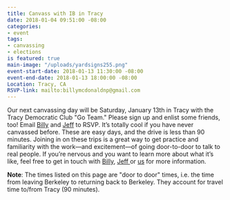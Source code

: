 ```yaml
---
title: Canvass with IB in Tracy
date: 2018-01-04 09:51:00 -08:00
categories:
- event
tags:
- canvassing
- elections
is featured: true
main-image: "/uploads/yardsigns255.png"
event-start-date: 2018-01-13 11:30:00 -08:00
event-end-date: 2018-01-13 18:00:00 -08:00
Location: Tracy, CA
RSVP-link: mailto:billymcdonaldnp@gmail.com
---
```


Our next canvassing day will be Saturday, January 13th in Tracy with the Tracy Democratic Club "Go Team." Please sign up and enlist some friends, too! Email [Billy](mailto:billymcdonaldnp@gmail.com) and [Jeff](mailto:carlockjeff@gmail.com) to RSVP. It’s totally cool if you have never canvassed before. These are easy days, and the drive is less than 90 minutes. Joining in on these trips is a great way to get practice and familiarity with the work—and excitement—of going door-to-door to talk to real people. If you’re nervous and you want to learn more about what it’s like, feel free to get in touch with [Billy](mailto:billymcdonaldnp@gmail.com), [Jeff ](carlockjeff@gmail.com)or [us](mailto:elections+owner@indivisibleberkeley.org) for more information.

**Note**: The times listed on this page are "door to door" times, i.e. the time from leaving Berkeley to returning back to Berkeley. They account for travel time to/from Tracy (90 minutes).